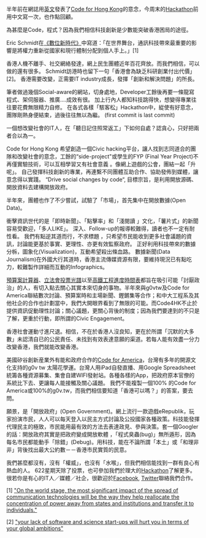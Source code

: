 
半年前在網誌用[英文](http://blog.code4.hk/hackathon/2013/12/01/code-for-hk/)發表了[Code for Hong Kong](https://www.facebook.com/groups/code4hk/)的意念，今周末的[Hackathon](https://www.facebook.com/events/572823742836248/)前用中文寫一次，也作點回顧。


為甚麼是Code，程式？因為我們相信科技創新是少數能突破香港困局的途徑。
     
Eric Schmidt在[《數位新時代》](http://www.amazon.com/gp/product/030794705X/ref=as_li_ss_tl?ie=UTF8&camp=1789&creative=390957&creativeASIN=030794705X&linkCode=as2&tag=theboo09-20)中寫道：「在世界舞台，通訊科技帶來最重要的影響是將權力重新從國家和現行體制分配到個人手上。」[1]


香港人機不離手、社交網絡發達，網上民生團體近年百花齊放。而我們相信，可以做的還有很多。
Schmidt訪港時也留下一句「香港會為缺乏科研創業付出代價」[2]。 香港需要改變，正需要IT industry成長，發揮「創新和解決問題」的所長。

筆者做過幾個Social-aware的網站，切身處地，Developer工餘後再要一條龍寫程式、架伺服器、推廣....成效有很。
加上行內人都知科技跳得快，想變得專業往往要花費無限精力自修。
在各式各樣「駭客松」Hackathon中，緃使有好意念，團隊剛熱身便結束，過後往往無以為繼。 (first commit is last commit)

一個想改變社會的IT人，在「聽日記住照常返工」下如何自處？認貪心，只好把兩者合以為一。

Code for Hong Kong 希望創造一個Civic hacking平台，讓人找到志同道合的團隊和改變社會的意念，工餘的“side-project"或學生的FYP (Final Year Project)不再僅實驗技術，可以互相學習又有社會意義 。像網上遊戲的公會，團結一起「升呢」。
自己發揮科技創新的專業，再連繫不同團體互助合作、協助發佈到媒體，讓意念得以實踐。
“Drive social changes by code“, 目標宗旨，是利用開放源碼、開放資料去建構開放政府。

半年來，團體也作了不少嘗試，試驗了「市場」，首先集中在開放數據(Open Data)。

衝擊資訊世代的是「即時新聞」、「點擊率」和「淺閱讀 」文化，「薯片式」的新聞容易受歡迎，「多人LIKE」。
深入、Follow-up的報導較難得，讀者也不一定有耐性看。
我們有點逆其道而行，不求標題 ，只希望市民能收到更多社會議題的資訊，討論能更基於事實、更理性、亦更有效監察政府。
正好利用科技帶來的數據分柝，圖象化(Visualization)，互動希望殺出條血路。 
數據新聞(Data Journalism)在外國大行其道時，香港主流傳媒資源有限，要維持現況已有點吃力，較難製作詳細而互動的Infographics。

[預算案計算器](http://thehousenews.com/data-journalism/%E9%A0%90%E7%AE%97%E6%A1%88-calculator/)、[立法會投票光譜](http://blog.code4.hk/open%20data/2014/04/26/legco-votes-analysis/)以至[高鐵工程進度時間表](mtr.code4.hk/#/xrail-progress)都旨在吸引可能「討厭政治」的人，有切入點去關心其實本來切身的事物。半年來與g0vtw及Code for America聯結數次討論、預算案時和主場新聞、鏗鏘集等合作；和中大工程系及其他社企的合作也計劃當中，我們大開眼界看到了無限的可能。而Code4HK不止於提供資訊促動理性討論；關心議題，更關心背後的制度；因為我們要達到的不只是了解，更重於行動，即所謂的Civic Engagement。

香港社會運動寸進尺退。相信，不在於香港人沒良知，更在於所謂「沉默的大多數」未認清自已的公民責任、未找到有效表達意願的渠道。若每人能有效盡一分力改變香港，我們就能改變香港。

美國矽谷創新産業外有能和政府合作的[Code for America](http://codeforamerica.org/)，台灣有多年的開源文化支持的g0v tw
太陽花學運。台灣人用iPad自發直播、用Google Spreadsheet統籌各種資源募集、集會自建WIFI發射站。各種各樣的App，把政府原本官僚的系統比下去、更讓每人能接觸及關心議題。 
我們不能複製一個100% 的Code for America或100%的g0v.tw，而我們相信要知道「香港可以嗎？」的答案，要去問。

願景，是「開放政府」(Open Government)。網上流行一款遊戲eRepublik，玩家扮演市民，人人可以每天登入以民主方式討論及公投國家各種政策。科技能發揮代理民主的極致，市民能用最有效的方法去表達政見、參與決策。套一個Googler 的話：開放政府其實是把政府變成開放軟體 ，「程式臭蟲(bug)」無所遁形，因為每名市民都能動手「除錯」(Debug)。用科技，能在不論所謂「本土」或「和理非非」背後找出最大公約數－－香港市民實質的民意。

我們甚麼都沒有，沒有「權威」，也沒有「水喉」，但我們相信能找到一群有良心有熱血的人。
622星期天除了投票，也可參加我們於理大的[Hackathon](https://www.facebook.com/events/572823742836248/?ref_newsfeed_story_type=regular)了解更多。很若你是有心的IT人／媒體／社企，很歡迎於[Facebook](https://www.facebook.com/groups/code4hk/), [Twitter](@code4hk)聯絡我們合作。

 [1] ["On the world stage, the most significant impact of the spread of communication technologies will be the way they help reallocate the concentration of power away from states and institutions and transfer it to individuals."](http://www.amazon.com/gp/product/030794705X/ref=as_li_ss_tl?ie=UTF8&camp=1789&creative=390957&creativeASIN=030794705X&linkCode=as2&tag=theboo09-20) 

 [2] ["your lack of software and science start-ups will hurt you in terms of your global ambitions"](http://www.bschool.cuhk.edu.hk/program/article.aspx?id=FE385046D25B)
